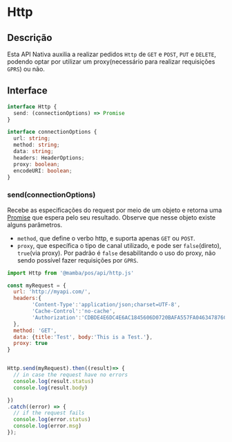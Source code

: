 # Http

## Descrição

Esta API Nativa auxilia a realizar pedidos `Http` de `GET` e `POST`, `PUT` e `DELETE`, podendo optar por utilizar um proxy(necessário para realizar requisições `GPRS`) ou não.

## Interface

```ts
interface Http {
  send: (connectionOptions) => Promise
}

interface connectionOptions {
  url: string;
  method: string;
  data: string;
  headers: HeaderOptions;
  proxy: boolean;
  encodeURI: boolean;
}
```

### send(connectionOptions)

Recebe as especificações do request por meio de um objeto e retorna uma [Promise](https://developer.mozilla.org/en-US/docs/Web/JavaScript/Reference/Global_Objects/Promise) que espera pelo seu resultado. Observe que nesse objeto existe alguns parâmetros.

- `method`, que define o verbo http, e suporta apenas `GET` ou `POST`.
- `proxy`, que específica o tipo de canal utilizado, e pode ser `false`(direto), `true`(via proxy). Por padrão é `false` desabilitando o uso do proxy, não sendo possível fazer requisições por `GPRS`.

```js
import Http from '@mamba/pos/api/http.js'

const myRequest = {
  url: 'http://myapi.com/',
  headers:{
        'Content-Type':'application/json;charset=UTF-8',
        'Cache-Control':'no-cache',
        'Authorization':'CDBDE4E6DC4E6AC1845606D0720BAFA557FA046347876CAA3986872AC1123852'
  },
  method: 'GET',
  data: {title:'Test', body:'This is a Test.'},
  proxy: true
}


Http.send(myRequest).then((result)=> {
  // in case the request have no errors
  console.log(result.status)
  console.log(result.body)

})
.catch((error) => {
  // if the request fails
  console.log(error.status)
  console.log(error.msg)
});

```
